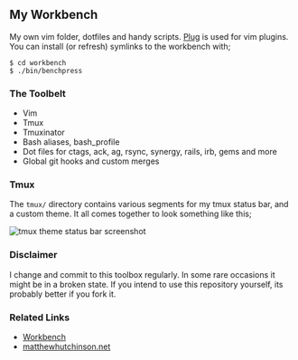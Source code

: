 ## My Workbench

My own vim folder, dotfiles and handy scripts.
[Plug](https://github.com/junegunn/vim-plug) is used for vim plugins.  You can
install (or refresh) symlinks to the workbench with;

```
$ cd workbench
$ ./bin/benchpress
```

### The Toolbelt

* Vim
* Tmux
* Tmuxinator
* Bash aliases, bash_profile
* Dot files for ctags, ack, ag, rsync, synergy, rails, irb, gems and more
* Global git hooks and custom merges

### Tmux

The `tmux/` directory contains various segments for my tmux status bar, and a
custom theme. It all comes together to look something like this;

![tmux theme status bar screenshot](https://raw.githubusercontent.com/matthutchinson/workbench/master/tmux/themeshot.png)

### Disclaimer

I change and commit to this toolbox regularly.  In some rare occasions it might
be in a broken state.  If you intend to use this repository yourself, its
probably better if you fork it.

### Related Links

* [Workbench](http://matthutchinson.github.com/workbench)
* [matthewhutchinson.net](http://matthewhutchinson.net)
